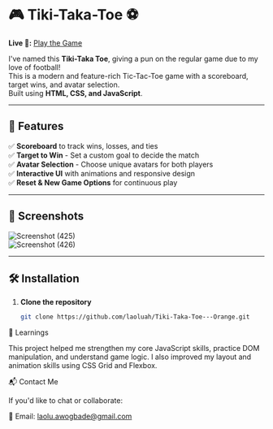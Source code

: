 # 🎮 Tiki-Taka-Toe ⚽  

**Live 🔗:** [Play the Game](https://laoluah.github.io/Orange-Blue-Tiki-Taka-Toe-Twist/)

I've named this **Tiki-Taka Toe**, giving a pun on the regular game due to my love of football!  
This is a modern and feature-rich Tic-Tac-Toe game with a scoreboard, target wins, and avatar selection.  
Built using **HTML, CSS, and JavaScript**.

---

## 🚀 Features  

✅ **Scoreboard** to track wins, losses, and ties  
✅ **Target to Win** - Set a custom goal to decide the match  
✅ **Avatar Selection** - Choose unique avatars for both players  
✅ **Interactive UI** with animations and responsive design  
✅ **Reset & New Game Options** for continuous play  

---

## 📸 Screenshots  
![Screenshot (425)](https://github.com/user-attachments/assets/9b40ec65-8db3-49da-9f45-9134bd804ed4)  
![Screenshot (426)](https://github.com/user-attachments/assets/c469b96f-ad9f-4d74-8cb5-3d624770adac)

---

## 🛠️ Installation  

1. **Clone the repository**  
   ```bash
   git clone https://github.com/laoluah/Tiki-Taka-Toe---Orange.git

🧠 Learnings

This project helped me strengthen my core JavaScript skills, practice DOM manipulation, and understand game logic.
I also improved my layout and animation skills using CSS Grid and Flexbox.

📬 Contact Me

If you'd like to chat or collaborate:

📧 Email: laolu.awogbade@gmail.com
